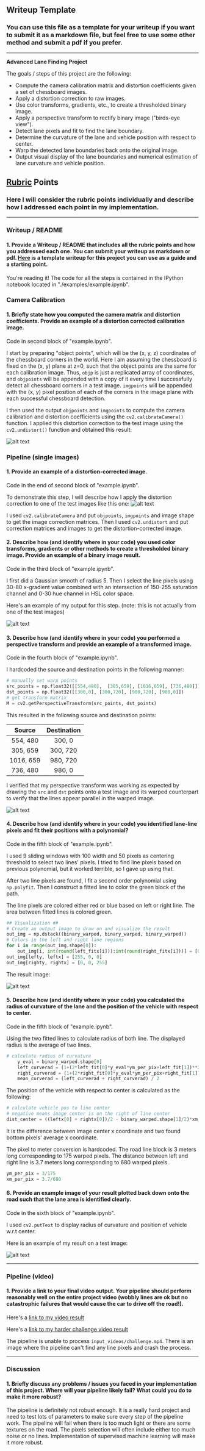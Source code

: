 ## Writeup Template

### You can use this file as a template for your writeup if you want to submit it as a markdown file, but feel free to use some other method and submit a pdf if you prefer.

---

**Advanced Lane Finding Project**

The goals / steps of this project are the following:

* Compute the camera calibration matrix and distortion coefficients given a set of chessboard images.
* Apply a distortion correction to raw images.
* Use color transforms, gradients, etc., to create a thresholded binary image.
* Apply a perspective transform to rectify binary image ("birds-eye view").
* Detect lane pixels and fit to find the lane boundary.
* Determine the curvature of the lane and vehicle position with respect to center.
* Warp the detected lane boundaries back onto the original image.
* Output visual display of the lane boundaries and numerical estimation of lane curvature and vehicle position.

[//]: # (Image References)

[image1]: ./output_images/undistort20.jpg "Undistorted"
[image2]: ./output_images/test_undistort3.jpg "Road Transformed"
[image3]: ./output_images/color_binary2.jpg "Binary Example"
[image4]: ./output_images/warped2.jpg "Warp Example"
[image5]: ./output_images/measured2.jpg "Fit Visual"
[image6]: ./output_images/test1.jpg "Output"
[video1]: ./output_videos/project_video.mp4 "Video"

## [Rubric](https://review.udacity.com/#!/rubrics/571/view) Points

### Here I will consider the rubric points individually and describe how I addressed each point in my implementation.  

---

### Writeup / README

#### 1. Provide a Writeup / README that includes all the rubric points and how you addressed each one.  You can submit your writeup as markdown or pdf.  [Here](https://github.com/udacity/CarND-Advanced-Lane-Lines/blob/master/writeup_template.md) is a template writeup for this project you can use as a guide and a starting point.  

You're reading it! The code for all the steps is contained in the IPython notebook located in "./examples/example.ipynb".  

### Camera Calibration

#### 1. Briefly state how you computed the camera matrix and distortion coefficients. Provide an example of a distortion corrected calibration image.

Code in second block of "example.ipynb".

I start by preparing "object points", which will be the (x, y, z) coordinates of the chessboard corners in the world. Here I am assuming the chessboard is fixed on the (x, y) plane at z=0, such that the object points are the same for each calibration image.  Thus, `objp` is just a replicated array of coordinates, and `objpoints` will be appended with a copy of it every time I successfully detect all chessboard corners in a test image.  `imgpoints` will be appended with the (x, y) pixel position of each of the corners in the image plane with each successful chessboard detection.  

I then used the output `objpoints` and `imgpoints` to compute the camera calibration and distortion coefficients using the `cv2.calibrateCamera()` function.  I applied this distortion correction to the test image using the `cv2.undistort()` function and obtained this result: 

![alt text][image1]

### Pipeline (single images)

#### 1. Provide an example of a distortion-corrected image.

Code in the end of second block of "example.ipynb".

To demonstrate this step, I will describe how I apply the distortion correction to one of the test images like this one:
![alt text][image2]

I used `cv2.calibrateCamera` and put `objpoints`, `imgpoints` and image shape to get the image correction matrices. Then I used `cv2.undistort` and put correction matrices and images to get the distortion-corrected image.

#### 2. Describe how (and identify where in your code) you used color transforms, gradients or other methods to create a thresholded binary image.  Provide an example of a binary image result.

Code in the third block of "example.ipynb".

I first did a Gaussian smooth of radius 5. Then I select the line pixels using 30-80 x-gradient value combined with an intersection of 150-255 saturation channel and 0-30 hue channel in HSL color space.

Here's an example of my output for this step.  (note: this is not actually from one of the test images)

![alt text][image3]

#### 3. Describe how (and identify where in your code) you performed a perspective transform and provide an example of a transformed image.

Code in the fourth block of "example.ipynb".

I hardcoded the source and destination points in the following manner:

```python
# manually set warp points
src_points = np.float32([[554,480],  [305,659], [1016,659], [736,480]])
dst_points = np.float32([[300,0], [300,720], [980,720], [980,0]])
# get transform matrix
M = cv2.getPerspectiveTransform(src_points, dst_points)
```

This resulted in the following source and destination points:

| Source        | Destination   | 
|:-------------:|:-------------:| 
| 554, 480      | 300, 0        | 
| 305, 659      | 300, 720      |
| 1016, 659     | 980, 720      |
| 736, 480      | 980, 0        |

I verified that my perspective transform was working as expected by drawing the `src` and `dst` points onto a test image and its warped counterpart to verify that the lines appear parallel in the warped image.

![alt text][image4]

#### 4. Describe how (and identify where in your code) you identified lane-line pixels and fit their positions with a polynomial?

Code in the fifth block of "example.ipynb".

I used 9 sliding windows with 100 width and 50 pixels as centering threshold to select two lines' pixels. I tried to find line pixels based on previous polynomial, but it worked terrible, so I gave up using that.

After two line pixels are found, I fit a second order polynomial using `np.polyfit`. Then I construct a fitted line to color the green block of the path.

The line pixels are colored either red or blue based on left or right line. The area between fitted lines is colored green.

```python
## Visualization ##
# Create an output image to draw on and visualize the result
out_img = np.dstack((binary_warped, binary_warped, binary_warped))
# Colors in the left and right lane regions
for i in range(out_img.shape[0]):
    out_img[i, int(round(left_fitx[i])):int(round(right_fitx[i]))] = [0,255,0]
out_img[lefty, leftx] = [255, 0, 0]
out_img[righty, rightx] = [0, 0, 255]
```

The result image:

![alt text][image5]



#### 5. Describe how (and identify where in your code) you calculated the radius of curvature of the lane and the position of the vehicle with respect to center.

Code in the fifth block of "example.ipynb".

Using the two fitted lines to calculate radius of both line. The displayed radius is the average of two lines.

```python
# calculate radius of curvature
    y_eval = binary_warped.shape[0]
    left_curverad = (1+(2*left_fit[0]*y_eval*ym_per_pix+left_fit[1])**2)**1.5/abs(2*left_fit[0])  ## Implement the calculation of the left line here
    right_curverad = (1+(2*right_fit[0]*y_eval*ym_per_pix+right_fit[1])**2)**1.5/abs(2*right_fit[0])  ## Implement the calculation of the right line here
    mean_curverad = (left_curverad + right_curverad) / 2
```

The position of the vehicle with respect to center is calculated as the following:

```python
# calculate vehicle pos to line center
# negative means image center is on the right of line center
dist_center = ((leftx[0] + rightx[0])/2 - binary_warped.shape[1]/2)*xm_per_pix
```

It is the difference between image center x coordinate and two found bottom pixels' average x coordinate.

The pixel to meter conversion is hardcoded. The road line block is 3 meters long corresponding to 175 warped pixels. The distance between left and right line is 3.7 meters long corresponding to 680 warped pixels.

```python
ym_per_pix = 3/175
xm_per_pix = 3.7/680
```

#### 6. Provide an example image of your result plotted back down onto the road such that the lane area is identified clearly.

Code in the sixth block of "example.ipynb".

I used `cv2.putText` to display radius of curvature and position of vehicle w.r.t center.

Here is an example of my result on a test image:

![alt text][image6]

---

### Pipeline (video)

#### 1. Provide a link to your final video output.  Your pipeline should perform reasonably well on the entire project video (wobbly lines are ok but no catastrophic failures that would cause the car to drive off the road!).

Here's a [link to my video result](../output_videos/project_video.mp4)

Here's a [link to my harder challenge video result](../output_videos/harder_challenge_video.mp4)

The pipeline is unable to process `input_videos/challenge.mp4`. There is an image where the pipeline can't find any line pixels and crash the process.

---

### Discussion

#### 1. Briefly discuss any problems / issues you faced in your implementation of this project.  Where will your pipeline likely fail?  What could you do to make it more robust?

The pipeline is definitely not robust enough. It is a really hard project and need to test lots of parameters to make sure every step of the pipeline work. The pipeline will fail when there is too much light or there are some textures on the road. The pixels selection will often include either too much noise or no lines. Implementation of supervised machine learning will make it more robust.